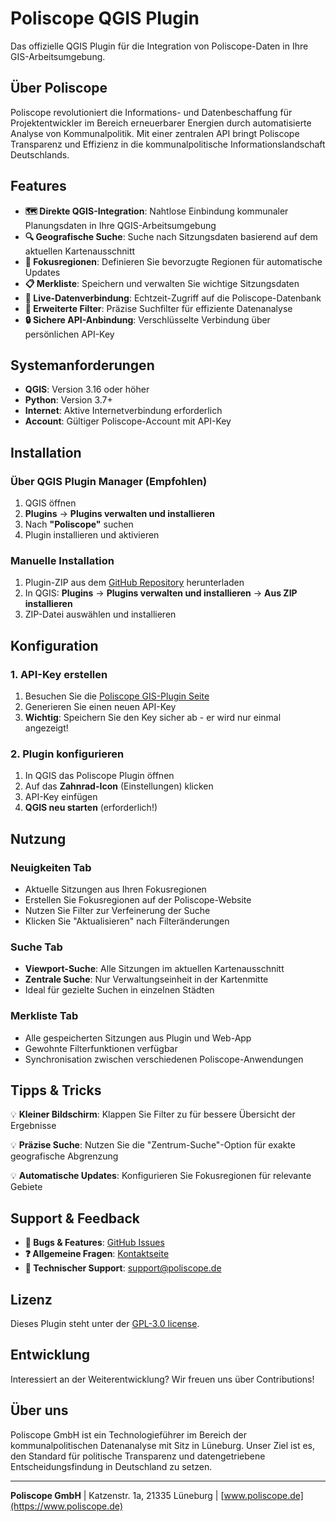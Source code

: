 # Poliscope QGIS Plugin

Das offizielle QGIS Plugin für die Integration von Poliscope-Daten in Ihre GIS-Arbeitsumgebung.

## Über Poliscope

Poliscope revolutioniert die Informations- und Datenbeschaffung für Projektentwickler im Bereich erneuerbarer Energien durch automatisierte Analyse von Kommunalpolitik. Mit einer zentralen API bringt Poliscope Transparenz und Effizienz in die kommunalpolitische Informationslandschaft Deutschlands.

## Features

- **🗺️ Direkte QGIS-Integration**: Nahtlose Einbindung kommunaler Planungsdaten in Ihre QGIS-Arbeitsumgebung
- **🔍 Geografische Suche**: Suche nach Sitzungsdaten basierend auf dem aktuellen Kartenausschnitt
- **📍 Fokusregionen**: Definieren Sie bevorzugte Regionen für automatische Updates
- **📋 Merkliste**: Speichern und verwalten Sie wichtige Sitzungsdaten
- **🔄 Live-Datenverbindung**: Echtzeit-Zugriff auf die Poliscope-Datenbank
- **🎯 Erweiterte Filter**: Präzise Suchfilter für effiziente Datenanalyse
- **🔒 Sichere API-Anbindung**: Verschlüsselte Verbindung über persönlichen API-Key

## Systemanforderungen

- **QGIS**: Version 3.16 oder höher
- **Python**: Version 3.7+
- **Internet**: Aktive Internetverbindung erforderlich
- **Account**: Gültiger Poliscope-Account mit API-Key

## Installation

### Über QGIS Plugin Manager (Empfohlen)

1. QGIS öffnen
2. **Plugins** → **Plugins verwalten und installieren**
3. Nach **"Poliscope"** suchen
4. Plugin installieren und aktivieren

### Manuelle Installation

1. Plugin-ZIP aus dem [GitHub Repository](https://github.com/poliscope/qgis-plugin) herunterladen
2. In QGIS: **Plugins** → **Plugins verwalten und installieren** → **Aus ZIP installieren**
3. ZIP-Datei auswählen und installieren

## Konfiguration

### 1. API-Key erstellen

1. Besuchen Sie die [Poliscope GIS-Plugin Seite](https://www.poliscope.de/gis-plugin)
2. Generieren Sie einen neuen API-Key
3. **Wichtig**: Speichern Sie den Key sicher ab - er wird nur einmal angezeigt!

### 2. Plugin konfigurieren

1. In QGIS das Poliscope Plugin öffnen
2. Auf das **Zahnrad-Icon** (Einstellungen) klicken
3. API-Key einfügen
4. **QGIS neu starten** (erforderlich!)

## Nutzung

### Neuigkeiten Tab
- Aktuelle Sitzungen aus Ihren Fokusregionen
- Erstellen Sie Fokusregionen auf der Poliscope-Website
- Nutzen Sie Filter zur Verfeinerung der Suche
- Klicken Sie "Aktualisieren" nach Filteränderungen

### Suche Tab
- **Viewport-Suche**: Alle Sitzungen im aktuellen Kartenausschnitt
- **Zentrale Suche**: Nur Verwaltungseinheit in der Kartenmitte
- Ideal für gezielte Suchen in einzelnen Städten

### Merkliste Tab
- Alle gespeicherten Sitzungen aus Plugin und Web-App
- Gewohnte Filterfunktionen verfügbar
- Synchronisation zwischen verschiedenen Poliscope-Anwendungen

## Tipps & Tricks

💡 **Kleiner Bildschirm**: Klappen Sie Filter zu für bessere Übersicht der Ergebnisse

💡 **Präzise Suche**: Nutzen Sie die "Zentrum-Suche"-Option für exakte geografische Abgrenzung

💡 **Automatische Updates**: Konfigurieren Sie Fokusregionen für relevante Gebiete

## Support & Feedback

- **🐛 Bugs & Features**: [GitHub Issues](https://github.com/poliscope-de/poliscope-qgis-plugin/issues)
- **❓ Allgemeine Fragen**: [Kontaktseite](https://www.poliscope.de/kontakt)
- **📧 Technischer Support**: support@poliscope.de

## Lizenz

Dieses Plugin steht unter der [GPL-3.0 license](LICENSE).

## Entwicklung

Interessiert an der Weiterentwicklung? Wir freuen uns über Contributions!

## Über uns

Poliscope GmbH ist ein Technologieführer im Bereich der kommunalpolitischen Datenanalyse mit Sitz in Lüneburg. Unser Ziel ist es, den Standard für politische Transparenz und datengetriebene Entscheidungsfindung in Deutschland zu setzen.

---

**Poliscope GmbH** | Katzenstr. 1a, 21335 Lüneburg | [www.poliscope.de](https://www.poliscope.de)
